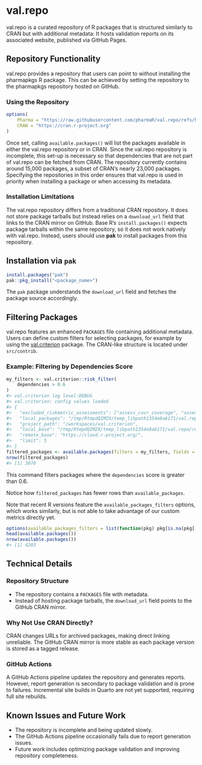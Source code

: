 # val.repo

val.repo is a curated repository of R packages that is structured similarly to
CRAN but with additional metadata: It hosts validation reports on its
associated website, published via GitHub Pages.

## Repository Functionality

val.repo provides a repository that users can point to without
installing the pharmapkgs R package. This can be achieved by setting the
repository to the pharmapkgs repository hosted on GitHub.

### Using the Repository

``` r
options(
    Pharma = "https://raw.githubusercontent.com/pharmaR/val.repo/refs/heads/main/repos",
    CRAN = "https://cran.r-project.org"
)
```

Once set, calling `available.packages()` will list the packages
available in either the val.repo repository or in CRAN. Since the val.repo
repository is incomplete, this set-up is necessary so that dependencies that
are not part of val.repo can be fetched from CRAN. The repository currently
contains around 15,000 packages, a subset of CRAN’s nearly 23,000 packages.
Specifying the repositories in this order ensures that val.repo is used in
priority when installing a package or when accessing its metadata.

### Installation Limitations

The val.repo repository differs from a traditional CRAN repository. It
does not store package tarballs but instead relies on a `download_url`
field that links to the CRAN mirror on GitHub. Base R’s
`install.packages()` expects package tarballs within the same
repository, so it does not work natively with val.repo. Instead, users
should use **pak** to install packages from this repository.

## Installation via `pak`

``` r
install.packages("pak")
pak::pkg_install("<package_name>")
```

The `pak` package understands the `download_url` field and fetches the
package source accordingly.

## Filtering Packages

val.repo features an enhanced `PACKAGES` file containing additional metadata.
Users can define custom filters for selecting packages, for example by using
the [val.criterion](https://github.com/pharmaR/val.criterion) package.
The CRAN-like structure is located under `src/contrib`.

### Example: Filtering by Dependencies Score

``` r
my_filters <- val.criterion::risk_filter(
    dependencies > 0.6
)
#> val.criterion log level:DEBUG
#> val.criterion: config values loaded
#> {
#>   "excluded_riskmetric_assessments": ["assess_covr_coverage", "assess_r_cmd_check"],
#>   "local_packages": "/tmp/RtmpdQIMZX/temp_libpath1354e8a6171/val.repo/repos/src/contrib/PACKAGES",
#>   "project_path": "/workspaces/val.criterion",
#>   "local_base": "/tmp/RtmpdQIMZX/temp_libpath1354e8a6171/val.repo/repos",
#>   "remote_base": "https://cloud.r-project.org/",
#>   "limit": 5
#> }
filtered_packages <- available.packages(filters = my_filters, fields = "dependencies")
nrow(filtered_packages)
#> [1] 3070
```

This command filters packages where the `dependencies` score is greater than
0.6.

Notice how `filtered_packages` has fewer rows than `available_packages`.

Note that recent R versions feature the `available_packages_filters` options,
which works similarly, but is not able to take advantage of our custom metrics
directly yet.

``` r
options(available_packages_filters = list(function(pkg) pkg[is.na(pkg[, "Imports"]),] ))
head(available.packages())
nrow(available.packages())
#> [1] 4203
```

## Technical Details

### Repository Structure

- The repository contains a `PACKAGES` file with metadata.
- Instead of hosting package tarballs, the `download_url` field points
  to the GitHub CRAN mirror.

### Why Not Use CRAN Directly?

CRAN changes URLs for archived packages, making direct linking
unreliable. The GitHub CRAN mirror is more stable as each package
version is stored as a tagged release.

### GitHub Actions

A GitHub Actions pipeline updates the repository and generates reports.
However, report generation is secondary to package validation and is
prone to failures. Incremental site builds in Quarto are not yet
supported, requiring full site rebuilds.

## Known Issues and Future Work

- The repository is incomplete and being updated slowly.
- The GitHub Actions pipeline occasionally fails due to report
  generation issues.
- Future work includes optimizing package validation and improving
  repository completeness.
